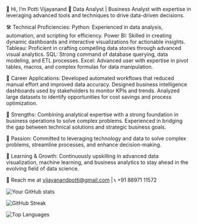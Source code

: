 👋 Hi, I’m Potti Vijayanand
💼 Data Analyst | Business Analyst with expertise in leveraging advanced tools and techniques to drive data-driven decisions.

🛠 Technical Proficiencies:
Python: Experienced in data analysis, automation, and scripting for efficiency.
Power BI: Skilled in creating dynamic dashboards and interactive visualizations for actionable insights.
Tableau: Proficient in crafting compelling data stories through advanced visual analytics.
SQL: Strong command of database querying, data modeling, and ETL processes.
Excel: Advanced user with expertise in pivot tables, macros, and complex formulas for data manipulation.

🌟 Career Applications:
Developed automated workflows that reduced manual effort and improved data accuracy.
Designed business intelligence dashboards used by stakeholders to monitor KPIs and trends.
Analyzed large datasets to identify opportunities for cost savings and process optimization.

🌟 Strengths: Combining analytical expertise with a strong foundation in business operations to solve complex problems. Experienced in bridging the gap between technical solutions and strategic business goals.

🚀 Passion: Committed to leveraging technology and data to solve complex problems, streamline processes, and enhance decision-making.

🌱 Learning & Growth: Continuously upskilling in advanced data visualization, machine learning, and business analytics to stay ahead in the evolving field of data science.

📩 Reach me at vijayanandpotti@gmail.com | 📞 +91 88971 11572

![Your GitHub stats](https://github-readme-stats.vercel.app/api?username=vijayanandpotti&show_icons=true&theme=radical)

![GitHub Streak](https://github-readme-streak-stats.herokuapp.com?user=vijayanandpotti&theme=radical)


![Top Languages](https://github-readme-stats.vercel.app/api/top-langs/?username=vijayanandpotti&layout=compact&theme=radical)




<!---
Vijayanandpotti/Vijayanandpotti is a ✨ special ✨ repository because its `README.md` (this file) appears on your GitHub profile.
You can click the Preview link to take a look at your changes.
--->
